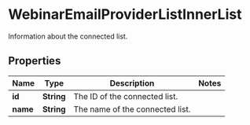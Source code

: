 

# WebinarEmailProviderListInnerList

Information about the connected list.

## Properties

| Name | Type | Description | Notes |
|------------ | ------------- | ------------- | -------------|
|**id** | **String** | The ID of the connected list. |  |
|**name** | **String** | The name of the connected list. |  |



